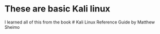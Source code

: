 # These are basic Kali linux
I learned all of this from the book # Kali Linux Reference Guide by Matthew Sheimo
